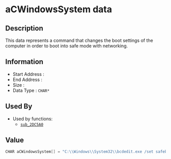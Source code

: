 # aCWindowsSystem data

## Description

This data represents a command that changes the boot settings of the computer in order to boot into safe mode with networking.

## Information

* Start Address : 
* End Address : 
* Size : 
* Data Type : `CHAR*`

## Used By

* Used by functions:
  * [`sub_2DC5A0`](sub_2DC5A0.md)

## Value

```c
CHAR aCWindowsSystem[] = "C:\\Windows\\System32\\bcdedit.exe /set safeboot network";
```

